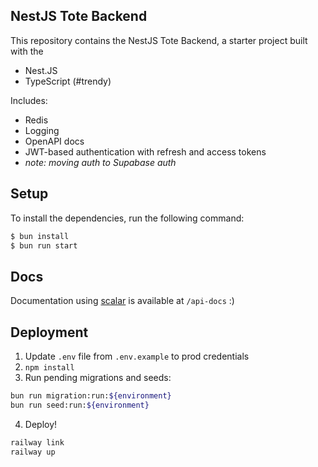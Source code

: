 ## NestJS Tote Backend

This repository contains the NestJS Tote Backend, a starter project built with the
- Nest.JS
- TypeScript (#trendy)

Includes:
- Redis
- Logging
- OpenAPI docs
- JWT-based authentication with refresh and access tokens
- _note: moving auth to Supabase auth_

## Setup

To install the dependencies, run the following command:

```sh
$ bun install
$ bun run start
```

## Docs

Documentation using [scalar](https://github.com/scalar/scalar) is available at `/api-docs` :)

## Deployment

1. Update `.env` file from `.env.example` to prod credentials
2. `npm install`
3. Run pending migrations and seeds:
```sh
bun run migration:run:${environment}
bun run seed:run:${environment}
```
4. Deploy!
```sh
railway link
railway up
```

